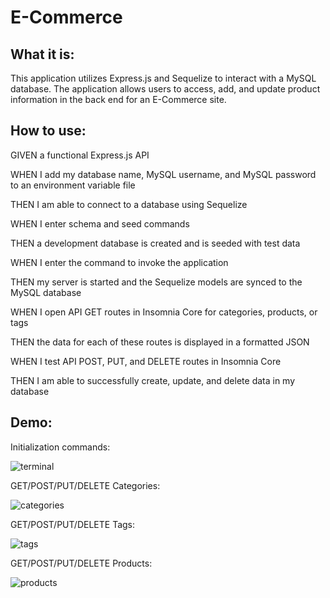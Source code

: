 # E-Commerce #

## What it is: ##

This application utilizes Express.js and Sequelize to interact with a MySQL database. The application allows users to access, add, and update product information in the back end for an E-Commerce site.

## How to use: ##

GIVEN a functional Express.js API

WHEN I add my database name, MySQL username, and MySQL password to an environment variable file

THEN I am able to connect to a database using Sequelize

WHEN I enter schema and seed commands

THEN a development database is created and is seeded with test data

WHEN I enter the command to invoke the application

THEN my server is started and the Sequelize models are synced to the MySQL database

WHEN I open API GET routes in Insomnia Core for categories, products, or tags

THEN the data for each of these routes is displayed in a formatted JSON

WHEN I test API POST, PUT, and DELETE routes in Insomnia Core

THEN I am able to successfully create, update, and delete data in my database

## Demo: ##

Initialization commands:

![terminal](https://user-images.githubusercontent.com/48900910/123181543-7d0c4280-d45b-11eb-8437-34d1168d486d.gif)

GET/POST/PUT/DELETE Categories:

![categories](https://user-images.githubusercontent.com/48900910/123181559-83022380-d45b-11eb-9b89-4fe4bd5f0a8c.gif)

GET/POST/PUT/DELETE Tags:

![tags](https://user-images.githubusercontent.com/48900910/123181503-6ebe2680-d45b-11eb-99da-e58f42112ccf.gif)

GET/POST/PUT/DELETE Products:

![products](https://user-images.githubusercontent.com/48900910/123181571-88f80480-d45b-11eb-82d5-0399f0ec9520.gif)
